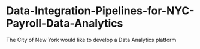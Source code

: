 # Data-Integration-Pipelines-for-NYC-Payroll-Data-Analytics
The City of New York would like to develop a Data Analytics platform
